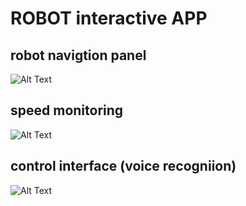 # ROBOT interactive APP

## robot navigtion panel
![Alt Text](https://github.com/JetLi1031/RobotinteractiveApp/blob/main/navigate.gif)

## speed monitoring
![Alt Text](https://github.com/JetLi1031/RobotinteractiveApp/blob/main/speedmonitor.gif)

## control interface (voice recogniion)
![Alt Text](https://github.com/JetLi1031/RobotinteractiveApp/blob/main/voicerecog.gif)

